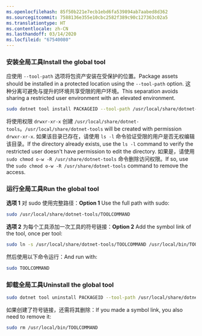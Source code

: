 ```yaml
---
ms.openlocfilehash: 85f50b221e7ecb1ebd6fa539894ab7aabed8d362
ms.sourcegitcommit: 7588136e355e10cbc2582f389c90c127363c02a5
ms.translationtype: HT
ms.contentlocale: zh-CN
ms.lasthandoff: 03/14/2020
ms.locfileid: "67540080"
---
```

### <a name="install-the-global-tool"></a><span data-ttu-id="e100f-101">安装全局工具</span><span class="sxs-lookup"><span data-stu-id="e100f-101">Install the global tool</span></span>

<span data-ttu-id="e100f-102">应使用 `--tool-path` 选项将包资产安装在受保护的位置。</span><span class="sxs-lookup"><span data-stu-id="e100f-102">Package assets should be installed in a protected location using the `--tool-path` option.</span></span> <span data-ttu-id="e100f-103">这种分离可避免与提升的环境共享受限的用户环境。</span><span class="sxs-lookup"><span data-stu-id="e100f-103">This separation avoids sharing a restricted user environment with an elevated environment.</span></span>

```bash
sudo dotnet tool install PACKAGEID --tool-path /usr/local/share/dotnet-tools
```

<span data-ttu-id="e100f-104">将使用权限 `drwxr-xr-x` 创建 `/usr/local/share/dotnet-tools`。</span><span class="sxs-lookup"><span data-stu-id="e100f-104">`/usr/local/share/dotnet-tools` will be created with permission `drwxr-xr-x`.</span></span> <span data-ttu-id="e100f-105">如果该目录已存在，请使用 `ls -l` 命令验证受限的用户是否无权编辑该目录。</span><span class="sxs-lookup"><span data-stu-id="e100f-105">If the directory already exists, use the `ls -l` command to verify the restricted user doesn't have permission to edit the directory.</span></span> <span data-ttu-id="e100f-106">如果是，请使用 `sudo chmod o-w -R /usr/share/dotnet-tools` 命令删除访问权限。</span><span class="sxs-lookup"><span data-stu-id="e100f-106">If so, use the `sudo chmod o-w -R /usr/share/dotnet-tools` command to remove the access.</span></span>

### <a name="run-the-global-tool"></a><span data-ttu-id="e100f-107">运行全局工具</span><span class="sxs-lookup"><span data-stu-id="e100f-107">Run the global tool</span></span>

<span data-ttu-id="e100f-108">**选项 1** 对 sudo 使用完整路径：</span><span class="sxs-lookup"><span data-stu-id="e100f-108">**Option 1** Use the full path with sudo:</span></span>

```bash
sudo /usr/local/share/dotnet-tools/TOOLCOMMAND
```

<span data-ttu-id="e100f-109">**选项 2** 为每个工具添加一次工具的符号链接：</span><span class="sxs-lookup"><span data-stu-id="e100f-109">**Option 2** Add the symbol link of the tool, once per tool:</span></span>

```bash
sudo ln -s /usr/local/share/dotnet-tools/TOOLCOMMAND /usr/local/bin/TOOLCOMMAND
```

<span data-ttu-id="e100f-110">然后使用以下命令运行：</span><span class="sxs-lookup"><span data-stu-id="e100f-110">And run with:</span></span>

```bash
sudo TOOLCOMMAND
```

### <a name="uninstall-the-global-tool"></a><span data-ttu-id="e100f-111">卸载全局工具</span><span class="sxs-lookup"><span data-stu-id="e100f-111">Uninstall the global tool</span></span>

```bash
sudo dotnet tool uninstall PACKAGEID --tool-path /usr/local/share/dotnet-tools
```

<span data-ttu-id="e100f-112">如果创建了符号链接，还需将其删除：</span><span class="sxs-lookup"><span data-stu-id="e100f-112">If you made a symbol link, you also need to remove it:</span></span>

```bash
sudo rm /usr/local/bin/TOOLCOMMAND
```
